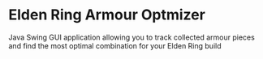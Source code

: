 # Elden Ring Armour Optmizer
Java Swing GUI application allowing you to track collected armour pieces and find the most optimal combination for your Elden Ring build
